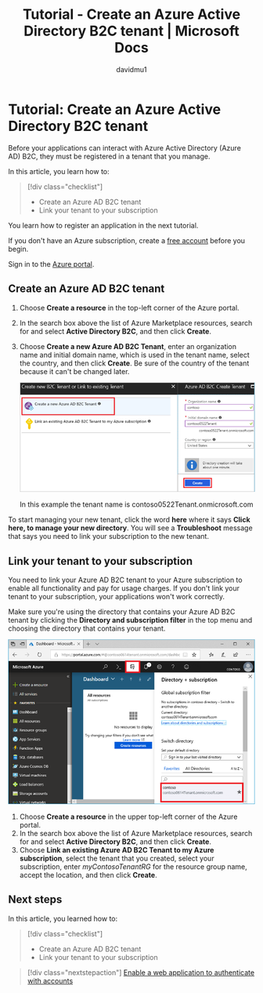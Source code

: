 ﻿---
title: Tutorial - Create an Azure Active Directory B2C tenant | Microsoft Docs
description: Learn how to prepare for registering your applications by creating an Azure Active Directory B2C tenant using the Azure portal.
services: active-directory-b2c
author: davidmu1
manager: mtillman

ms.service: active-directory-b2c
ms.workload: identity
ms.topic: conceptual
ms.date: 06/19/2018
ms.author: davidmu
ms.component: B2C
---

# Tutorial: Create an Azure Active Directory B2C tenant

Before your applications can interact with Azure Active Directory (Azure AD) B2C, they must be registered in a tenant that you manage.

In this article, you learn how to:

> [!div class="checklist"]
> * Create an Azure AD B2C tenant
> * Link your tenant to your subscription

You learn how to register an application in the next tutorial.

If you don't have an Azure subscription, create a [free account](https://azure.microsoft.com/free/?WT.mc_id=A261C142F) before you begin.

Sign in to the [Azure portal](https://portal.azure.com/).

## Create an Azure AD B2C tenant

1. Choose **Create a resource** in the top-left corner of the Azure portal.
2. In the search box above the list of Azure Marketplace resources, search for and select **Active Directory B2C**, and then click **Create**.
3. Choose **Create a new Azure AD B2C Tenant**, enter an organization name and initial domain name, which is used in the tenant name, select the country, and then click **Create**. Be sure of the country of the tenant because it can't be changed later.

    ![Create a tenant](./media/tutorial-create-tenant/create-tenant.png)

    In this example the tenant name is contoso0522Tenant.onmicrosoft.com

To start managing your new tenant, click the word **here** where it says **Click here, to manage your new directory**. You will see a **Troubleshoot** message that says you need to link your subscription to the new tenant. 

## Link your tenant to your subscription

You need to link your Azure AD B2C tenant to your Azure subscription to enable all functionality and pay for usage charges. If you don't link your tenant to your subscription, your applications won't work correctly.

Make sure you're using the directory that contains your Azure AD B2C tenant by clicking the **Directory and subscription filter** in the top menu and choosing the directory that contains your tenant. 

![Switch to your Azure AD B2C tenant](./media/tutorial-create-tenant/switch-directories.png)

1. Choose **Create a resource** in the upper top-left corner of the Azure portal.
2. In the search box above the list of Azure Marketplace resources, search for and select **Active Directory B2C**, and then click **Create**.
3. Choose **Link an existing Azure AD B2C Tenant to my Azure subscription**, select the tenant that you created, select your subscription, enter *myContosoTenantRG* for the resource group name, accept the location, and then click **Create**.

## Next steps

In this article, you learned how to:

> [!div class="checklist"]
> * Create an Azure AD B2C tenant
> * Link your tenant to your subscription

> [!div class="nextstepaction"]
> [Enable a web application to authenticate with accounts](active-directory-b2c-tutorials-web-app.md)